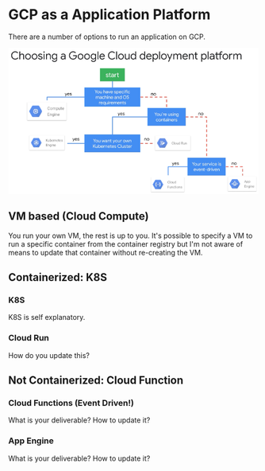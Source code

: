 # GCP as a Application Platform

There are a number of options to run an application on GCP.

![choosing application platform](gcp-choosing-a-deployment-type.png)

## VM based (Cloud Compute)

You run your own VM, the rest is up to you. It's possible to specify a VM to run a specific container from the container registry but I'm not aware of means to update that container without re-creating the VM.

## Containerized: K8S

### K8S

K8S is self explanatory.

### Cloud Run

How do you update this?

## Not Containerized: Cloud Function

### Cloud Functions (Event Driven!)

What is your deliverable? How to update it?

### App Engine

What is your deliverable? How to update it?
